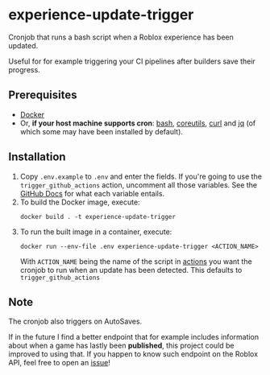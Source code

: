 # experience-update-trigger

Cronjob that runs a bash script when a Roblox experience has been updated.

Useful for for example triggering your CI pipelines after builders save their 
progress.

## Prerequisites

* [Docker][1]
* Or, **if your host machine supports cron**: [bash][2], [coreutils][3], 
  [curl][4] and [jq][5] (of which some may have been installed by default).

## Installation

1. Copy `.env.example` to `.env` and enter the fields. If you're going to use 
   the `trigger_github_actions` action, uncomment all those variables. See the 
   [GitHub Docs][6] for what each variable entails.
2. To build the Docker image, execute:
   ```
   docker build . -t experience-update-trigger
   ``` 
3. To run the built image in a container, execute:
    ```
    docker run --env-file .env experience-update-trigger <ACTION_NAME>
    ```
    With `ACTION_NAME` being the name of the script in [actions][7] you want the
    cronjob to run when an update has been detected. This defaults to 
   `trigger_github_actions`

## Note

The cronjob also triggers on AutoSaves. 

If in the future I find a better endpoint that for example includes information 
about when a game has lastly been **published**, this project could be improved 
to using that. If you happen to know such endpoint on the Roblox API, feel free 
to open an [issue][8]!

[1]: https://docs.docker.com/get-docker/
[2]: https://www.gnu.org/software/bash/
[3]: https://www.gnu.org/software/coreutils/
[4]: https://curl.se/download.html
[5]: https://stedolan.github.io/jq/download/
[6]: https://docs.github.com/en/rest/reference/actions#create-a-workflow-dispatch-event
[7]: https://github.com/batavicaludos/experience-update-trigger/tree/main/actions
[8]: https://github.com/batavicaludos/experience-update-trigger/issues/new
